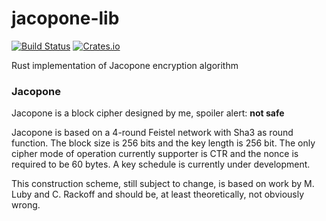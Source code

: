 # jacopone-lib
[![Build Status](https://travis-ci.org/Zeegomo/jacopone-lib.svg?branch=master)](https://travis-ci.org/Zeegomo/jacopone-lib)
[![Crates.io](https://img.shields.io/crates/v/jacopone.svg)](https://crates.io/crates/jacopone)

Rust implementation of Jacopone encryption algorithm

### Jacopone
Jacopone is a block cipher designed by me, spoiler alert: **not safe**

Jacopone is based on a 4-round Feistel network with Sha3 as round function. The block size is 256 bits and the 
key length is 256 bit. The only cipher mode of operation currently supporter is CTR and the nonce is required to be 60 bytes.
A key schedule is currently under development.
  
This construction scheme, still subject to change, is based on work by M. Luby and C. Rackoff and should be, at least theoretically,
not obviously wrong.




